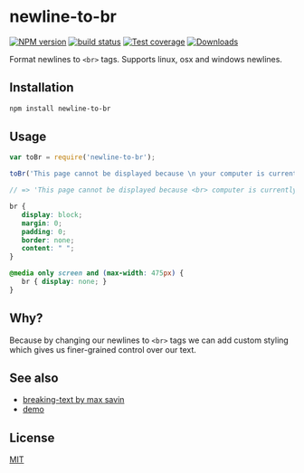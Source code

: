 # newline-to-br
[![NPM version][npm-image]][npm-url]
[![build status][travis-image]][travis-url]
[![Test coverage][coveralls-image]][coveralls-url]
[![Downloads][downloads-image]][downloads-url]

Format newlines to `<br>` tags. Supports linux, osx and windows newlines.

## Installation
```bash
npm install newline-to-br
```

## Usage
```js
var toBr = require('newline-to-br');

toBr('This page cannot be displayed because \n your computer is currently offline');

// => 'This page cannot be displayed because <br> computer is currently offline'
```

```css
br {
   display: block;
   margin: 0;
   padding: 0;
   border: none;
   content: " ";
}

@media only screen and (max-width: 475px) {
   br { display: none; }
}
```

## Why?
Because by changing our newlines to `<br>` tags we can add custom styling which
gives us finer-grained control over our text.

## See also
- [breaking-text by max savin][br-t]
- [demo](http://codepen.io/yoshuawuyts/pen/mdHBs)

## License
[MIT](https://tldrlegal.com/license/mit-license)

[npm-image]: https://img.shields.io/npm/v/newline-to-br.svg?style=flat-square
[npm-url]: https://npmjs.org/package/newline-to-br
[travis-image]: https://img.shields.io/travis/yoshuawuyts/newline-to-br.svg?style=flat-square
[travis-url]: https://travis-ci.org/yoshuawuyts/newline-to-br
[coveralls-image]: https://img.shields.io/coveralls/yoshuawuyts/newline-to-br.svg?style=flat-square
[coveralls-url]: https://coveralls.io/r/yoshuawuyts/newline-to-br?branch=master
[downloads-image]: http://img.shields.io/npm/dm/newline-to-br.svg?style=flat-square
[downloads-url]: https://npmjs.org/package/newline-to-br

[br-t]: http://maxsavin.com/posts/breaking-text.php
[demo]: http://codepen.io/yoshuawuyts/pen/mdHBs
